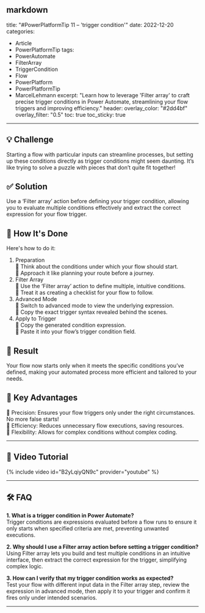 markdown
---
title: "#PowerPlatformTip 11 – 'trigger condition'"
date: 2022-12-20
categories:
  - Article
  - PowerPlatformTip
tags:
  - PowerAutomate
  - FilterArray
  - TriggerCondition
  - Flow
  - PowerPlatform
  - PowerPlatformTip
  - MarcelLehmann
excerpt: "Learn how to leverage 'Filter array' to craft precise trigger conditions in Power Automate, streamlining your flow triggers and improving efficiency."
header:
  overlay_color: "#2dd4bf"
  overlay_filter: "0.5"
toc: true
toc_sticky: true
---

## 💡 Challenge  
Starting a flow with particular inputs can streamline processes, but setting up these conditions directly as trigger conditions might seem daunting. It’s like trying to solve a puzzle with pieces that don’t quite fit together!

## ✅ Solution  
Use a ‘Filter array’ action before defining your trigger condition, allowing you to evaluate multiple conditions effectively and extract the correct expression for your flow trigger.

## 🔧 How It's Done  
Here's how to do it:  
1. Preparation  
   🔸 Think about the conditions under which your flow should start.  
   🔸 Approach it like planning your route before a journey.  
2. Filter Array  
   🔸 Use the ‘Filter array’ action to define multiple, intuitive conditions.  
   🔸 Treat it as creating a checklist for your flow to follow.  
3. Advanced Mode  
   🔸 Switch to advanced mode to view the underlying expression.  
   🔸 Copy the exact trigger syntax revealed behind the scenes.  
4. Apply to Trigger  
   🔸 Copy the generated condition expression.  
   🔸 Paste it into your flow’s trigger condition field.  

## 🎉 Result  
Your flow now starts only when it meets the specific conditions you’ve defined, making your automated process more efficient and tailored to your needs.

## 🌟 Key Advantages  
🔸 Precision: Ensures your flow triggers only under the right circumstances. No more false starts!  
🔸 Efficiency: Reduces unnecessary flow executions, saving resources.  
🔸 Flexibility: Allows for complex conditions without complex coding.

---

## 🎥 Video Tutorial  
{% include video id="B2yLqiyQN9c" provider="youtube" %}

---

## 🛠️ FAQ  
**1. What is a trigger condition in Power Automate?**  
Trigger conditions are expressions evaluated before a flow runs to ensure it only starts when specified criteria are met, preventing unwanted executions.

**2. Why should I use a Filter array action before setting a trigger condition?**  
Using Filter array lets you build and test multiple conditions in an intuitive interface, then extract the correct expression for the trigger, simplifying complex logic.

**3. How can I verify that my trigger condition works as expected?**  
Test your flow with different input data in the Filter array step, review the expression in advanced mode, then apply it to your trigger and confirm it fires only under intended scenarios.

---
